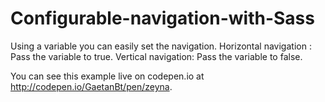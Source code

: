 Configurable-navigation-with-Sass
=================================

Using a variable you can easily set the navigation. Horizontal navigation : Pass the variable to true. Vertical navigation: Pass the variable to false.

You can see this example live on codepen.io at http://codepen.io/GaetanBt/pen/zeyna.

